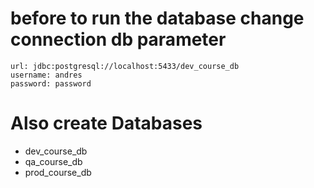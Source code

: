 # before to run the database change connection db parameter
    url: jdbc:postgresql://localhost:5433/dev_course_db
    username: andres
    password: password
# Also create Databases 
- dev_course_db
- qa_course_db
- prod_course_db